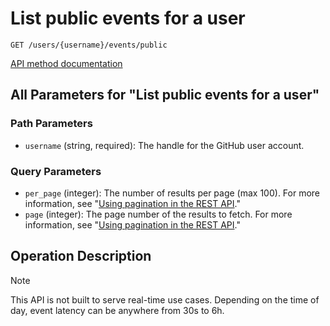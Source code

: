 # List public events for a user

`GET /users/{username}/events/public`

[API method documentation](https://docs.github.com/rest/activity/events#list-public-events-for-a-user)

## All Parameters for "List public events for a user"

### Path Parameters

- `username` (string, required): The handle for the GitHub user account.
### Query Parameters

- `per_page` (integer): The number of results per page (max 100). For more information, see "[Using pagination in the REST API](https://docs.github.com/rest/using-the-rest-api/using-pagination-in-the-rest-api)."
- `page` (integer): The page number of the results to fetch. For more information, see "[Using pagination in the REST API](https://docs.github.com/rest/using-the-rest-api/using-pagination-in-the-rest-api)."

## Operation Description

> [!NOTE]
> This API is not built to serve real-time use cases. Depending on the time of day, event latency can be anywhere from 30s to 6h.
